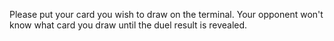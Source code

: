 Please put your card you wish to draw on the terminal. Your opponent won't know what card you draw until the duel result is revealed.